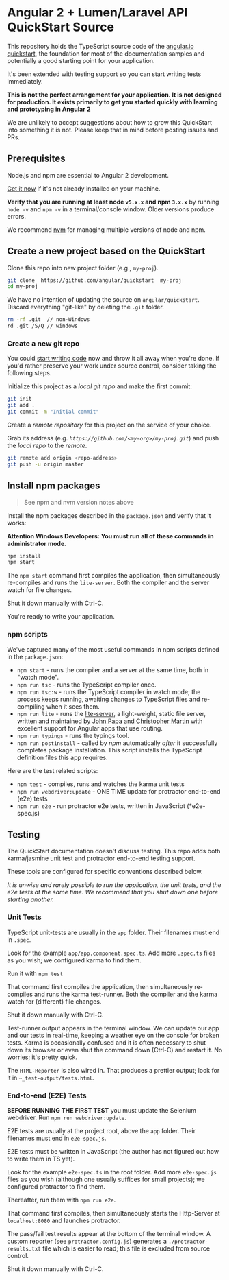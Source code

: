 # Angular 2 + Lumen/Laravel API QuickStart Source

This repository holds the TypeScript source code of the [angular.io quickstart](https://angular.io/docs/ts/latest/quickstart.html),
the foundation for most of the documentation samples and potentially a good starting point for your application.

It's been extended with testing support so you can start writing tests immediately.

**This is not the perfect arrangement for your application. It is not designed for production.
It exists primarily to get you started quickly with learning and prototyping in Angular 2**

We are unlikely to accept suggestions about how to grow this QuickStart into something it is not.
Please keep that in mind before posting issues and PRs.

## Prerequisites

Node.js and npm are essential to Angular 2 development.

<a href="https://docs.npmjs.com/getting-started/installing-node" target="_blank" title="Installing Node.js and updating npm">
Get it now</a> if it's not already installed on your machine.

**Verify that you are running at least node `v5.x.x` and npm `3.x.x`**
by running `node -v` and `npm -v` in a terminal/console window.
Older versions produce errors.

We recommend [nvm](https://github.com/creationix/nvm) for managing multiple versions of node and npm.

## Create a new project based on the QuickStart

Clone this repo into new project folder (e.g., `my-proj`).
```bash
git clone  https://github.com/angular/quickstart  my-proj
cd my-proj
```

We have no intention of updating the source on `angular/quickstart`.
Discard everything "git-like" by deleting the `.git` folder.
```bash
rm -rf .git  // non-Windows
rd .git /S/Q // windows
```

### Create a new git repo
You could [start writing code](#start-development) now and throw it all away when you're done.
If you'd rather preserve your work under source control, consider taking the following steps.

Initialize this project as a *local git repo* and make the first commit:
```bash
git init
git add .
git commit -m "Initial commit"
```

Create a *remote repository* for this project on the service of your choice.

Grab its address (e.g. *`https://github.com/<my-org>/my-proj.git`*) and push the *local repo* to the *remote*.
```bash
git remote add origin <repo-address>
git push -u origin master
```
## Install npm packages

> See npm and nvm version notes above

Install the npm packages described in the `package.json` and verify that it works:

**Attention Windows Developers:  You must run all of these commands in administrator mode**.

```bash
npm install
npm start
```

The `npm start` command first compiles the application,
then simultaneously re-compiles and runs the `lite-server`.
Both the compiler and the server watch for file changes.

Shut it down manually with Ctrl-C.

You're ready to write your application.

### npm scripts

We've captured many of the most useful commands in npm scripts defined in the `package.json`:

* `npm start` - runs the compiler and a server at the same time, both in "watch mode".
* `npm run tsc` - runs the TypeScript compiler once.
* `npm run tsc:w` - runs the TypeScript compiler in watch mode; the process keeps running, awaiting changes to TypeScript files and re-compiling when it sees them.
* `npm run lite` - runs the [lite-server](https://www.npmjs.com/package/lite-server), a light-weight, static file server, written and maintained by
[John Papa](https://github.com/johnpapa) and
[Christopher Martin](https://github.com/cgmartin)
with excellent support for Angular apps that use routing.
* `npm run typings` - runs the typings tool.
* `npm run postinstall` - called by *npm* automatically *after* it successfully completes package installation. This script installs the TypeScript definition files this app requires.

Here are the test related scripts:
* `npm test` - compiles, runs and watches the karma unit tests
* `npm run webdriver:update` - ONE TIME update for protractor end-to-end (e2e) tests
* `npm run e2e` - run protractor e2e tests, written in JavaScript (*e2e-spec.js)

## Testing

The QuickStart documentation doesn't discuss testing.
This repo adds both karma/jasmine unit test and protractor end-to-end testing support.

These tools are configured for specific conventions described below.

*It is unwise and rarely possible to run the application, the unit tests, and the e2e tests at the same time.
We recommend that you shut down one before starting another.*

### Unit Tests
TypeScript unit-tests are usually in the `app` folder. Their filenames must end in `.spec`.

Look for the example `app/app.component.spec.ts`.
Add more `.spec.ts` files as you wish; we configured karma to find them.

Run it with `npm test`

That command first compiles the application, then simultaneously re-compiles and runs the karma test-runner.
Both the compiler and the karma watch for (different) file changes.

Shut it down manually with Ctrl-C.

Test-runner output appears in the terminal window.
We can update our app and our tests in real-time, keeping a weather eye on the console for broken tests.
Karma is occasionally confused and it is often necessary to shut down its browser or even shut the command down (Ctrl-C) and
restart it. No worries; it's pretty quick.

The `HTML-Reporter` is also wired in. That produces a prettier output; look for it in `~_test-output/tests.html`.

### End-to-end (E2E) Tests

**BEFORE RUNNING THE FIRST TEST** you must update the Selenium webdriver. Run `npm run webdriver:update`.

E2E tests are usually at the project root, above the `app` folder.
Their filenames must end in `e2e-spec.js`.

E2E tests must be written in JavaScript (the author has not figured out how to write them in TS yet).

Look for the example `e2e-spec.ts` in the root folder.
Add more `e2e-spec.js` files as you wish (although one usually suffices for small projects);
we configured protractor to find them.


Thereafter, run them with `npm run e2e`.

That command first compiles, then simultaneously starts the Http-Server at `localhost:8080`
and launches protractor.  

The pass/fail test results appear at the bottom of the terminal window.
A custom reporter (see `protractor.config.js`) generates a  `./protractor-results.txt` file
which is easier to read; this file is excluded from source control.

Shut it down manually with Ctrl-C.
